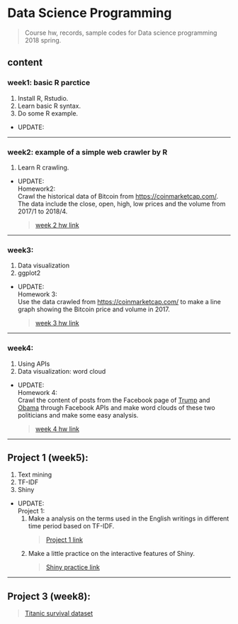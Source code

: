 # __Data Science Programming__
>Course hw, records, sample codes for Data science programming 2018 spring.
## content

### week1: basic R parctice
1. Install R, Rstudio.
2. Learn basic R syntax.
3. Do some R example.
* UPDATE:  
	
___
### week2: example of a simple web crawler by R
1. Learn R crawling.
* UPDATE:  
Homework2:  
Crawl the historical data of Bitcoin from https://coinmarketcap.com/. The data include the close, open, high, low prices and the volume from 2017/1 to 2018/4.
  >[week 2 hw link](https://b04902039.github.io/DataScienceProgramming2018spring/week_2/self_practice/RCrawlerPractice_BitcoinHistoricalData.html)
___
### week3: 
1. Data visualization
2. ggplot2  
* UPDATE:  
Homework 3:  
Use the data crawled from https://coinmarketcap.com/ to make a line graph showing the Bitcoin price and volume in 2017.
  >[week 3 hw link](https://b04902039.github.io/DataScienceProgramming2018spring/week_3/Practice_ggplot2_Bitcoin_data_.html)
___
### week4: 
1. Using APIs
2. Data visualization: word cloud
* UPDATE:  
Homework 4:  
Crawl the content of posts from the Facebook page of [Trump](https://www.facebook.com/DonaldTrump/) and [Obama](https://www.facebook.com/barackobama/) through Facebook APIs and make word clouds of these two politicians and make some easy analysis.
  >[week 4 hw link](https://b04902039.github.io/DataScienceProgramming2018spring/week_4/TrumpVSObama_WordCloud.html)
___
## Project 1 (week5): 
1. Text mining
2. TF-IDF
3. Shiny
* UPDATE:  
Project 1:  
    1. Make a analysis on the terms used in the English writings in different time period based on TF-IDF.  
        >[Project 1 link](https://b04902039.github.io/DataScienceProgramming2018spring/Project1/Project1.html)  
    2. Make a little practice on the interactive features of Shiny.  
        >[Shiny practice link](https://github.com/B04902039/DataScienceProgramming2018spring/blob/master/shinyTest/app.R)
____
## Project 3 (week8):
  >[Titanic survival dataset](https://github.com/B04902039/DataScienceProgramming2018spring/blob/master/Project3/Project%203%20Titanic%20dataset.ipynb)